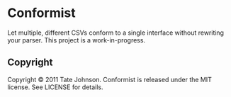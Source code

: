 # Conformist 

Let multiple, different CSVs conform to a single interface without rewriting your parser. This project is a work-in-progress.

## Copyright

Copyright © 2011 Tate Johnson. Conformist is released under the MIT license. See LICENSE for details.
